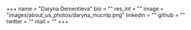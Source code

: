+++ 
name = "Daryna Dementieva"
bio = ""
res_int = ""
image = "images/about_us_photos/daryna_mucnlp.png"
linkedin = ""
github = ""
twitter = ""
mail = ""
+++